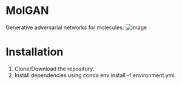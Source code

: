 # MolGAN
Generative adversarial networks for molecules:
![image](https://user-images.githubusercontent.com/51278890/173227301-c8d644d8-77f3-44c0-8ca6-75550335871b.png)

# Installation
1. Clone/Download the repository.
2. Install dependencies using conda env install -f environment.yml.
 
